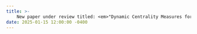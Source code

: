 ```yaml
---
title: >-
    New paper under review titled: <em>"Dynamic Centrality Measures for Water Distribution Network Hydraulics"</em>, first authored by the amazing Dr. MirSaleh Bahavarnia.
date: 2025-01-15 12:00:00 -0400
---
```

